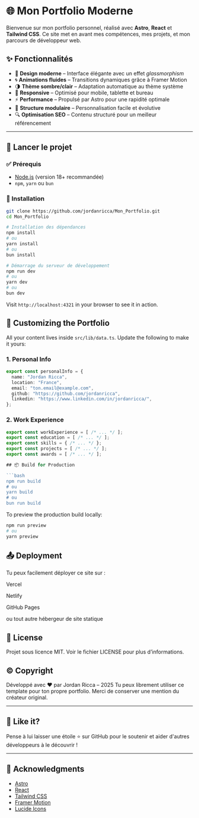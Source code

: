 # 🌐 Mon Portfolio Moderne

Bienvenue sur mon portfolio personnel, réalisé avec **Astro**, **React** et **Tailwind CSS**. Ce site met en avant mes compétences, mes projets, et mon parcours de développeur web.

## ✨ Fonctionnalités

- 🎨 **Design moderne** – Interface élégante avec un effet *glassmorphism*
- 🌀 **Animations fluides** – Transitions dynamiques grâce à Framer Motion
- 🌗 **Thème sombre/clair** – Adaptation automatique au thème système
- 📱 **Responsive** – Optimisé pour mobile, tablette et bureau
- ⚡ **Performance** – Propulsé par Astro pour une rapidité optimale
- 🧩 **Structure modulaire** – Personnalisation facile et évolutive
- 🔍 **Optimisation SEO** – Contenu structuré pour un meilleur référencement

---

## 🚀 Lancer le projet

### ✅ Prérequis

- [Node.js](https://nodejs.org/) (version 18+ recommandée)
- `npm`, `yarn` ou `bun`

### 🔧 Installation

```bash
git clone https://github.com/jordanricca/Mon_Portfolio.git
cd Mon_Portfolio

# Installation des dépendances
npm install
# ou
yarn install
# ou
bun install

# Démarrage du serveur de développement
npm run dev
# ou
yarn dev
# ou
bun dev
```

Visit `http://localhost:4321` in your browser to see it in action.

## 🧩 Customizing the Portfolio

All your content lives inside `src/lib/data.ts`. Update the following to make it yours:

### 1. Personal Info

```ts
export const personalInfo = {
  name: "Jordan Ricca",
  location: "France",
  email: "ton.email@example.com",
  github: "https://github.com/jordanricca",
  linkedin: "https://www.linkedin.com/in/jordanricca/",
};
```

### 2. Work Experience

```ts
export const workExperience = [ /* ... */ ];
export const education = [ /* ... */ ];
export const skills = { /* ... */ };
export const projects = [ /* ... */ ];
export const awards = [ /* ... */ ];

## 📦 Build for Production

```bash
npm run build
# ou
yarn build
# ou
bun run build
```

To preview the production build locally:

```bash
npm run preview
# ou
yarn preview
```

## 📤 Deployment

Tu peux facilement déployer ce site sur :

Vercel

Netlify

GitHub Pages

ou tout autre hébergeur de site statique

## 📝 License

Projet sous licence MIT. Voir le fichier LICENSE pour plus d’informations.

## ©️ Copyright

Développé avec ❤️ par Jordan Ricca – 2025
Tu peux librement utiliser ce template pour ton propre portfolio. Merci de conserver une mention du créateur original.

---

## 🌟 Like it?

Pense à lui laisser une étoile ⭐ sur GitHub pour le soutenir et aider d'autres développeurs à le découvrir !

---

## 🙏 Acknowledgments

- [Astro](https://astro.build/)
- [React](https://reactjs.org/)
- [Tailwind CSS](https://tailwindcss.com/)
- [Framer Motion](https://www.framer.com/motion/)
- [Lucide Icons](https://lucide.dev/)
#

